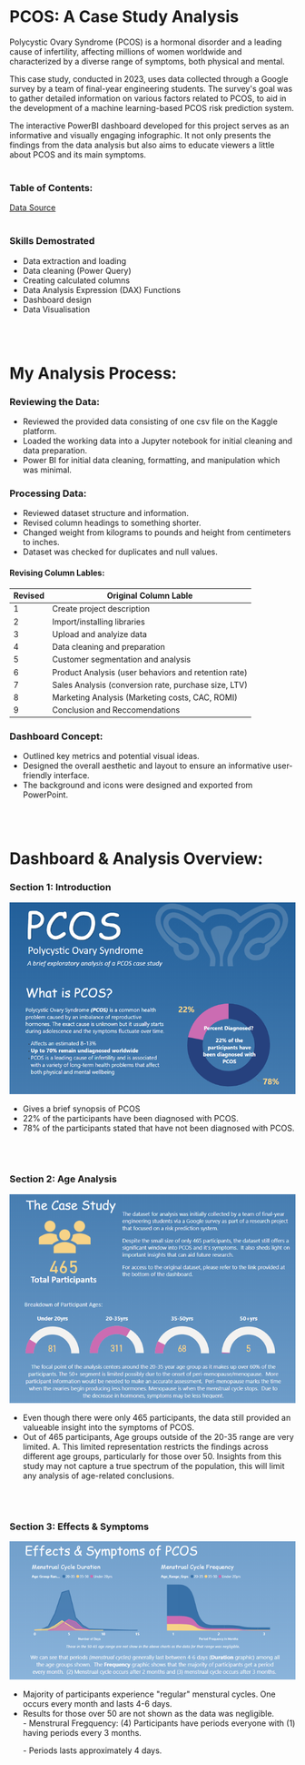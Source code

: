 # PCOS: A Case Study Analysis
Polycystic Ovary Syndrome (PCOS) is a hormonal disorder and a leading cause of infertility, affecting millions of women worldwide and characterized by a diverse range of symptoms, both physical and mental.

This case study, conducted in 2023, uses data collected through a Google survey by a team of final-year engineering students. The survey's goal was to gather detailed information on various factors related to PCOS, to aid in the development of a machine learning-based PCOS risk prediction system.

The interactive PowerBI dashboard developed for this project serves as an informative and visually engaging infographic. It not only presents the findings from the data analysis but also aims to educate viewers a little about PCOS and its main symptoms. 
 <br></br>

### Table of Contents:
[Data Source](https://www.kaggle.com/datasets/sahilkoli04/pcos2023)
<br></br>

### Skills Demostrated
<ul>
<li>Data extraction and loading</li>
<li>Data cleaning (Power Query)</li>
<li>Creating calculated columns</li>
<li>Data Analysis Expression (DAX) Functions</li>
<li>Dashboard design</li>
<li>Data Visualisation</li>
</ul>
<br></br>

# My Analysis Process:

### Reviewing the Data:
<ul>
<li>Reviewed the provided data consisting of one csv file on the Kaggle platform.</li> 
<li>Loaded the working data into a Jupyter notebook for initial cleaning and data preparation.</li>
<li>Power BI for initial data cleaning, formatting, and manipulation which was minimal.</li>
</ul>  
<p>
  
### Processing Data:
<ul>
<li>Reviewed dataset structure and information.</li>
<li>Revised column headings to something shorter.</li>
<li>Changed weight from kilograms to pounds and height from centimeters to inches.</li>
 <li>Dataset was checked for duplicates and null values.</li>
</ul>
<p></p>

#### Revising Column Lables:
| Revised | Original Column Lable |
| --- | --- |
| 1 | Create project description |
| 2 | Import/installing libraries |
| 3 | Upload and analyize data |
| 4 | Data cleaning and preparation |
| 5 | Customer segmentation and analysis |
| 6 | Product Analysis (user behaviors and retention rate) |
| 7 | Sales Analysis (conversion rate, purchase size, LTV)|
| 8 | Marketing Analysis (Marketing costs, CAC, ROMI) |
| 9 | Conclusion and Reccomendations |

  
### Dashboard Concept:
<ul>
<li>Outlined key metrics and potential visual ideas.
<li>Designed the overall aesthetic and layout to ensure an informative user-friendly interface.</li> 
<li>The background and icons were designed and exported from PowerPoint.</li>
</ul>
<br></br>


# Dashboard & Analysis Overview:
### Section 1: Introduction
![sect1](https://github.com/julyndav/PowerBI/blob/main/PCOS%20Case%20Study/Images/DashBrd1.png)

<ul>
<li>Gives a brief synopsis of PCOS</li>
<li>22% of the participants have been diagnosed with PCOS.</li>
<li>78% of the participants stated that have not been diagnosed with PCOS.</li> 
</ul>
<br></br>

### Section 2: Age Analysis
![sect2](https://github.com/julyndav/PowerBI/blob/main/PCOS%20Case%20Study/Images/DashBrd2.png)

<ul>
 <li>Even though there were only 465 participants, the data still provided an valueable insight into the symptoms of PCOS.</li>
 <li>Out of 465 participants, Age groups outside of the 20-35 range are very limited. A. This limited representation restricts the findings across different age groups, particularly for those over 50. Insights from this study may not capture a true spectrum of the population, this will limit any analysis of age-related conclusions.</li>
</ul>
<br></br>

### Section 3: Effects & Symptoms 

![Sect3](https://github.com/julyndav/PowerBI/blob/main/PCOS%20Case%20Study/Images/DashBrd3.png)

<ul>
 <li>Majority of participants experience "regular" menstural cycles. One occurs every month and lasts 4-6 days.</li>
 <li>Results for those over 50 are not shown as the data was negligible.</li>
     - Menstrural Fregquency:  (4) Participants have periods everyone with (1) having periods every 3 months.<p>
     - Periods lasts approximately 4 days.
</ul>
<br></br>

